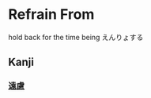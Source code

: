# Refrain From
hold back for the time being
えんりょする

## Kanji
### [遠](Kanji/temp-kanji/遠.md)[慮](Vocabulary/慮.md)